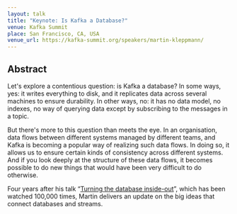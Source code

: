 ```yaml
---
layout: talk
title: "Keynote: Is Kafka a Database?"
venue: Kafka Summit
place: San Francisco, CA, USA
venue_url: https://kafka-summit.org/speakers/martin-kleppmann/
---
```


Abstract
--------

Let's explore a contentious question: is Kafka a database? In some ways, yes: it writes everything
to disk, and it replicates data across several machines to ensure durability. In other ways, no: it
has no data model, no indexes, no way of querying data except by subscribing to the messages in
a topic.

But there's more to this question than meets the eye. In an organisation, data flows between
different systems managed by different teams, and Kafka is becoming a popular way of realizing such
data flows. In doing so, it allows us to ensure certain kinds of consistency across different
systems. And if you look deeply at the structure of these data flows, it becomes possible to do new
things that would have been very difficult to do otherwise.

Four years after his talk “[Turning the database inside-out](https://www.youtube.com/watch?v=fU9hR3kiOK0)”,
which has been watched 100,000 times, Martin delivers an update on the big ideas that connect
databases and streams.
